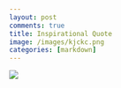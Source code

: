 ```yaml
---
layout: post
comments: true
title: Inspirational Quote
image: /images/kjckc.png
categories: [markdown]
---
```


![]({{site.baseurl}}/images/kjckc.png)
